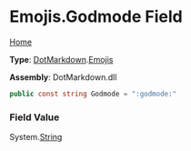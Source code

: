 # Emojis\.Godmode Field

[Home](../../../README.md)

**Type**: [DotMarkdown](../../README.md)\.[Emojis](../README.md)

**Assembly**: DotMarkdown\.dll

```csharp
public const string Godmode = ":godmode:"
```

### Field Value

System\.[String](https://docs.microsoft.com/en-us/dotnet/api/system.string)